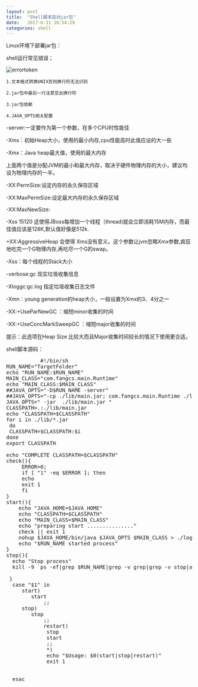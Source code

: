```yaml
---  
layout: post  
title:  "Shell脚本启动jar包"  
date:   2017-6-11 10:54:29  
categories: shell  
---  
```

Linux环境下部署jar包：

shell运行常见错误；

![errortoken](https://cloud.githubusercontent.com/assets/22045217/26352448/6a43082e-3fee-11e7-81eb-bfafc618ece1.PNG)

`1.文本格式转换UNIX否则换行符无法识别`

`2.jar包中最后一行注意空出换行符`

`3.jar包依赖`

`4.JAVA_OPTS相关配置`

-server:一定要作为第一个参数，在多个CPU时性能佳

-Xms：初始Heap大小，使用的最小内存,cpu性能高时此值应设的大一些

-Xmx：Java heap最大值，使用的最大内存

上面两个值是分配JVM的最小和最大内存，取决于硬件物理内存的大小，建议均设为物理内存的一半。

-XX:PermSize:设定内存的永久保存区域

-XX:MaxPermSize:设定最大内存的永久保存区域

-XX:MaxNewSize:

-Xss 15120 这使得JBoss每增加一个线程（thread)就会立即消耗15M内存，而最佳值应该是128K,默认值好像是512k.

+XX:AggressiveHeap 会使得 Xms没有意义。这个参数让jvm忽略Xmx参数,疯狂地吃完一个G物理内存,再吃尽一个G的swap。

-Xss：每个线程的Stack大小

-verbose:gc 现实垃圾收集信息

-Xloggc:gc.log 指定垃圾收集日志文件

-Xmn：young generation的heap大小，一般设置为Xmx的3、4分之一

-XX:+UseParNewGC ：缩短minor收集的时间

-XX:+UseConcMarkSweepGC ：缩短major收集的时间

提示：此选项在Heap Size 比较大而且Major收集时间较长的情况下使用更合适。


shell脚本源码：
<pre class="brush:bash shell;">
		   #!/bin/sh
RUN_NAME="TargetFolder"
echo "RUN_NAME:$RUN_NAME"
MAIN_CLASS="com.fangcs.main.Runtime"
echo "MAIN_CLASS:$MAIN_CLASS"
##JAVA_OPTS="-D$RUN_NAME -server"
##JAVA_OPTS="-cp ./lib/main.jar; com.fangcs.main.Runtime ./lib/function.jar; com.fangcs.function.RunFunction"
JAVA_OPTS=" -jar  ./lib/main.jar "
CLASSPATH=.:./lib/main.jar
echo "CLASSPATH=$CLASSPATH" 
for i in ./lib/*.jar
 do
 CLASSPATH=$CLASSPATH:$i
done
export CLASSPATH

echo "COMPLETE CLASSPATH=$CLASSPATH"
check(){
     ERROR=0;
     if [ "1" -eq $ERROR ]; then
	 echo
	 exit 1
	 fi
}
start(){
    echo "JAVA_HOME=$JAVA_HOME"
	echo "CLASSPATH=$CLASSPATH"
	echo "MAIN_CLASS=$MAIN_CLASS"
	echo "preparing start ..............."
	check || exit 1
	nohup $JAVA_HOME/bin/java $JAVA_OPTS $MAIN_CLASS > ./log/test.log &
	echo "$RUN_NAME started process"
}
stop(){
  echo "Stop process"
  kill -9 `ps -ef|grep $RUN_NAME|grep -v grep|grep -v stop|awk '{print $2}'`
  
 } 
  case "$1" in
     start)
		start
			;;
	 stop)
		stop
			;;
			restart)
			 stop 
			 start
			 ;;
			 *)
			 echo "$Usage: $0(start|stop|restart)"
			 exit 1
			 
			
  esac
  

		   
		   
		</pre>


